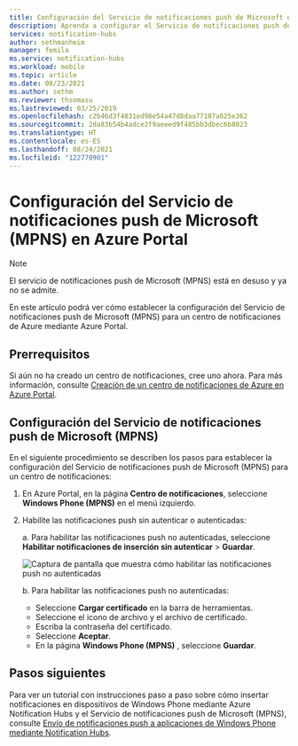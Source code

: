 ```yaml
---
title: Configuración del Servicio de notificaciones push de Microsoft en Azure Notification Hubs | Microsoft Docs
description: Aprenda a configurar el Servicio de notificaciones push de Microsoft para un centro de notificaciones de Azure.
services: notification-hubs
author: sethmanheim
manager: femila
ms.service: notification-hubs
ms.workload: mobile
ms.topic: article
ms.date: 08/23/2021
ms.author: sethm
ms.reviewer: thsomasu
ms.lastreviewed: 03/25/2019
ms.openlocfilehash: c2b46d3f4831ed98e54a47d8daa77107a625e362
ms.sourcegitcommit: 2da83b54b4adce2f9aeeed9f485bb3dbec6b8023
ms.translationtype: HT
ms.contentlocale: es-ES
ms.lasthandoff: 08/24/2021
ms.locfileid: "122770901"
---
```

# <a name="configure-microsoft-push-notification-service-mpns-settings-in-the-azure-portal"></a>Configuración del Servicio de notificaciones push de Microsoft (MPNS) en Azure Portal

> [!NOTE]
> El servicio de notificaciones push de Microsoft (MPNS) está en desuso y ya no se admite.

En este artículo podrá ver cómo establecer la configuración del Servicio de notificaciones push de Microsoft (MPNS) para un centro de notificaciones de Azure mediante Azure Portal.

## <a name="prerequisites"></a>Prerrequisitos

Si aún no ha creado un centro de notificaciones, cree uno ahora. Para más información, consulte [Creación de un centro de notificaciones de Azure en Azure Portal](create-notification-hub-portal.md).

## <a name="configure-microsoft-push-notification-service-mpns"></a>Configuración del Servicio de notificaciones push de Microsoft (MPNS)

En el siguiente procedimiento se describen los pasos para establecer la configuración del Servicio de notificaciones push de Microsoft (MPNS) para un centro de notificaciones:

1. En Azure Portal, en la página **Centro de notificaciones**, seleccione **Windows Phone (MPNS)** en el menú izquierdo.
2. Habilite las notificaciones push sin autenticar o autenticadas:

   a. Para habilitar las notificaciones push no autenticadas, seleccione **Habilitar notificaciones de inserción sin autenticar** > **Guardar**.

      ![Captura de pantalla que muestra cómo habilitar las notificaciones push no autenticadas](./media/notification-hubs-windows-phone-get-started/azure-portal-unauth.png)

   b. Para habilitar las notificaciones push no autenticadas:
      * Seleccione **Cargar certificado** en la barra de herramientas.
      * Seleccione el icono de archivo y el archivo de certificado.
      * Escriba la contraseña del certificado.
      * Seleccione **Aceptar**.
      * En la página **Windows Phone (MPNS)** , seleccione **Guardar**.

## <a name="next-steps"></a>Pasos siguientes

Para ver un tutorial con instrucciones paso a paso sobre cómo insertar notificaciones en dispositivos de Windows Phone mediante Azure Notification Hubs y el Servicio de notificaciones push de Microsoft (MPNS), consulte [Envío de notificaciones push a aplicaciones de Windows Phone mediante Notification Hubs](notification-hubs-windows-mobile-push-notifications-mpns.md).
